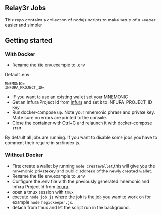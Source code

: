 ## Relay3r Jobs

This repo contains a collection of nodejs scripts to make setup of a keeper easier and simpler

## Getting started

### With Docker

- Rename the file env.example to .env

Default .env:
```
MNEMONIC=
INFURA_PROJECT_ID=
```
- IF you want to use an existing wallet set your MNEMONIC
- Get an Infura Project Id from [Infura](https://infura.io/dashboard) and set it to INFURA_PROJECT_ID key
- Run docker-compose up. Note your mnemonic phrase and private key. Make sure no errors are printed to the console.
- Close the container with Ctrl+C and relaunch it with docker-compose start


By default all jobs are running. If you want to disable some jobs you have to comment their require in src/index.js.

### Without Docker

- First create a wallet by running `node createwallet`,this will give you the mnemonic,privatekey and public address of the newly created wallet.
- Rename the file env.example to .env
- Configure the .env file with the previously generated mnemonic and Infura Project Id from [Infura](https://infura.io/dashboard).
- open a tmux session with `tmux`
- execute `node job.js` where the job is the job you want to work on for example `node hegickeeper.js`.
- detach from tmux and let the script run in the background.
